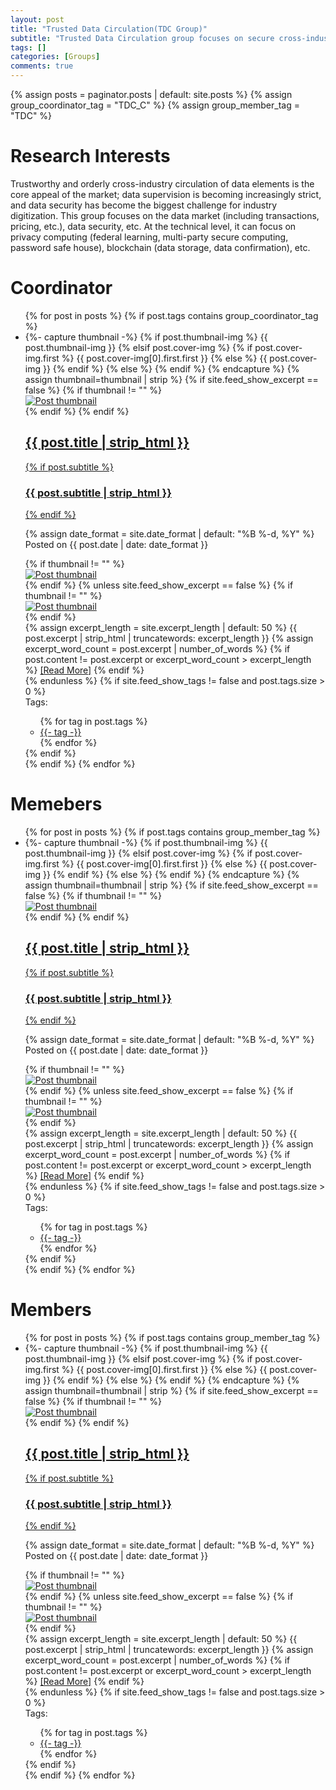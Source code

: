 ```yaml
---
layout: post
title: "Trusted Data Circulation(TDC Group)"
subtitle: "Trusted Data Circulation group focuses on secure cross-industry data exchange through advanced technology, including privacy computing and blockchain." 
tags: []
categories: [Groups]
comments: true
---
```

{% assign posts = paginator.posts | default: site.posts %}
{% assign group_coordinator_tag = "TDC_C" %}
{% assign group_member_tag = "TDC" %}

# Research Interests
Trustworthy and orderly cross-industry circulation of data elements is the core appeal of the market; data supervision is becoming increasingly strict, and data security has become the biggest challenge for industry digitization. This group focuses on the data market (including transactions, pricing, etc.), data security, etc. At the technical level, it can focus on privacy computing (federal learning, multi-party secure computing, password safe house), blockchain (data storage, data confirmation), etc.

# Coordinator
<ul class="posts-list list-unstyled" role="list">
  {% for post in posts %}
  <!-- only show posts tags is exactly group_coordinator_tag -->
  {% if post.tags contains group_coordinator_tag %}
  <li class="post-preview">
    <article>
      {%- capture thumbnail -%} {% if post.thumbnail-img %} {{
      post.thumbnail-img }} {% elsif post.cover-img %} {% if
      post.cover-img.first %} {{ post.cover-img[0].first.first }} {% else %} {{
      post.cover-img }} {% endif %} {% else %} {% endif %} {% endcapture %} {%
      assign thumbnail=thumbnail | strip %} {% if site.feed_show_excerpt ==
      false %} {% if thumbnail != "" %}
      <div class="post-image post-image-normal">
        <a href="{{ post.url | absolute_url }}" aria-label="Thumbnail">
          <img src="{{ thumbnail | absolute_url }}" alt="Post thumbnail" />
        </a>
      </div>
      {% endif %} {% endif %}
      <a href="{{ post.url | absolute_url }}">
        <h2 class="post-title">{{ post.title | strip_html }}</h2>
        {% if post.subtitle %}
        <h3 class="post-subtitle">{{ post.subtitle | strip_html }}</h3>
        {% endif %}
      </a>
      <p class="post-meta">
        {% assign date_format = site.date_format | default: "%B %-d, %Y" %}
        Posted on {{ post.date | date: date_format }}
      </p>
      {% if thumbnail != "" %}
      <div class="post-image post-image-small">
        <a href="{{ post.url | absolute_url }}" aria-label="Thumbnail">
          <img src="{{ thumbnail | absolute_url }}" alt="Post thumbnail" />
        </a>
      </div>
      {% endif %} {% unless site.feed_show_excerpt == false %} {% if thumbnail
      != "" %}
      <div class="post-image post-image-short">
        <a href="{{ post.url | absolute_url }}" aria-label="Thumbnail">
          <img src="{{ thumbnail | absolute_url }}" alt="Post thumbnail" />
        </a>
      </div>
      {% endif %}
      <div class="post-entry">
        {% assign excerpt_length = site.excerpt_length | default: 50 %} {{
        post.excerpt | strip_html | truncatewords: excerpt_length }} {% assign
        excerpt_word_count = post.excerpt | number_of_words %} {% if
        post.content != post.excerpt or excerpt_word_count > excerpt_length %}
        <a href="{{ post.url | absolute_url }}" class="post-read-more"
          >[Read&nbsp;More]</a
        >
        {% endif %}
      </div>
      {% endunless %} {% if site.feed_show_tags != false and post.tags.size > 0
      %}
      <div class="blog-tags">
        <span>Tags:</span>
        <!-- role="list" needed so that `list-style: none` in Safari doesn't remove the list semantics -->
        <ul class="d-inline list-inline" role="list">
          {% for tag in post.tags %}
          <li class="list-inline-item">
            <a href="{{ '/tags' | absolute_url }}#{{- tag -}}">{{- tag -}}</a>
          </li>
          {% endfor %}
        </ul>
      </div>
      {% endif %}
    </article>
  </li>
  {% endif %} {% endfor %}
</ul>

# Memebers
<ul class="posts-list list-unstyled" role="list">
  {% for post in posts %}
  <!-- only show posts tags is exactly group_member_tag -->
  {% if post.tags contains group_member_tag %}
  <li class="post-preview">
    <article>
      {%- capture thumbnail -%} {% if post.thumbnail-img %} {{
      post.thumbnail-img }} {% elsif post.cover-img %} {% if
      post.cover-img.first %} {{ post.cover-img[0].first.first }} {% else %} {{
      post.cover-img }} {% endif %} {% else %} {% endif %} {% endcapture %} {%
      assign thumbnail=thumbnail | strip %} {% if site.feed_show_excerpt ==
      false %} {% if thumbnail != "" %}
      <div class="post-image post-image-normal">
        <a href="{{ post.url | absolute_url }}" aria-label="Thumbnail">
          <img src="{{ thumbnail | absolute_url }}" alt="Post thumbnail" />
        </a>
      </div>
      {% endif %} {% endif %}
      <a href="{{ post.url | absolute_url }}">
        <h2 class="post-title">{{ post.title | strip_html }}</h2>
        {% if post.subtitle %}
        <h3 class="post-subtitle">{{ post.subtitle | strip_html }}</h3>
        {% endif %}
      </a>
      <p class="post-meta">
        {% assign date_format = site.date_format | default: "%B %-d, %Y" %}
        Posted on {{ post.date | date: date_format }}
      </p>
      {% if thumbnail != "" %}
      <div class="post-image post-image-small">
        <a href="{{ post.url | absolute_url }}" aria-label="Thumbnail">
          <img src="{{ thumbnail | absolute_url }}" alt="Post thumbnail" />
        </a>
      </div>
      {% endif %} {% unless site.feed_show_excerpt == false %} {% if thumbnail
      != "" %}
      <div class="post-image post-image-short">
        <a href="{{ post.url | absolute_url }}" aria-label="Thumbnail">
          <img src="{{ thumbnail | absolute_url }}" alt="Post thumbnail" />
        </a>
      </div>
      {% endif %}
      <div class="post-entry">
        {% assign excerpt_length = site.excerpt_length | default: 50 %} {{
        post.excerpt | strip_html | truncatewords: excerpt_length }} {% assign
        excerpt_word_count = post.excerpt | number_of_words %} {% if
        post.content != post.excerpt or excerpt_word_count > excerpt_length %}
        <a href="{{ post.url | absolute_url }}" class="post-read-more"
          >[Read&nbsp;More]</a
        >
        {% endif %}
      </div>
      {% endunless %} {% if site.feed_show_tags != false and post.tags.size > 0
      %}
      <div class="blog-tags">
        <span>Tags:</span>
        <!-- role="list" needed so that `list-style: none` in Safari doesn't remove the list semantics -->
        <ul class="d-inline list-inline" role="list">
          {% for tag in post.tags %}
          <li class="list-inline-item">
            <a href="{{ '/tags' | absolute_url }}#{{- tag -}}">{{- tag -}}</a>
          </li>
          {% endfor %}
        </ul>
      </div>
      {% endif %}
    </article>
  </li>
  {% endif %} {% endfor %}
</ul>

# Members
<ul class="posts-list list-unstyled" role="list">
  {% for post in posts %}
  <!-- only show posts tags is exactly group_member_tag -->
  {% if post.tags contains group_member_tag %}
  <li class="post-preview">
    <article>
      {%- capture thumbnail -%} {% if post.thumbnail-img %} {{
      post.thumbnail-img }} {% elsif post.cover-img %} {% if
      post.cover-img.first %} {{ post.cover-img[0].first.first }} {% else %} {{
      post.cover-img }} {% endif %} {% else %} {% endif %} {% endcapture %} {%
      assign thumbnail=thumbnail | strip %} {% if site.feed_show_excerpt ==
      false %} {% if thumbnail != "" %}
      <div class="post-image post-image-normal">
        <a href="{{ post.url | absolute_url }}" aria-label="Thumbnail">
          <img src="{{ thumbnail | absolute_url }}" alt="Post thumbnail" />
        </a>
      </div>
      {% endif %} {% endif %}
      <a href="{{ post.url | absolute_url }}">
        <h2 class="post-title">{{ post.title | strip_html }}</h2>
        {% if post.subtitle %}
        <h3 class="post-subtitle">{{ post.subtitle | strip_html }}</h3>
        {% endif %}
      </a>
      <p class="post-meta">
        {% assign date_format = site.date_format | default: "%B %-d, %Y" %}
        Posted on {{ post.date | date: date_format }}
      </p>
      {% if thumbnail != "" %}
      <div class="post-image post-image-small">
        <a href="{{ post.url | absolute_url }}" aria-label="Thumbnail">
          <img src="{{ thumbnail | absolute_url }}" alt="Post thumbnail" />
        </a>
      </div>
      {% endif %} {% unless site.feed_show_excerpt == false %} {% if thumbnail
      != "" %}
      <div class="post-image post-image-short">
        <a href="{{ post.url | absolute_url }}" aria-label="Thumbnail">
          <img src="{{ thumbnail | absolute_url }}" alt="Post thumbnail" />
        </a>
      </div>
      {% endif %}
      <div class="post-entry">
        {% assign excerpt_length = site.excerpt_length | default: 50 %} {{
        post.excerpt | strip_html | truncatewords: excerpt_length }} {% assign
        excerpt_word_count = post.excerpt | number_of_words %} {% if
        post.content != post.excerpt or excerpt_word_count > excerpt_length %}
        <a href="{{ post.url | absolute_url }}" class="post-read-more"
          >[Read&nbsp;More]</a
        >
        {% endif %}
      </div>
      {% endunless %} {% if site.feed_show_tags != false and post.tags.size > 0
      %}
      <div class="blog-tags">
        <span>Tags:</span>
        <!-- role="list" needed so that `list-style: none` in Safari doesn't remove the list semantics -->
        <ul class="d-inline list-inline" role="list">
          {% for tag in post.tags %}
          <li class="list-inline-item">
            <a href="{{ '/tags' | absolute_url }}#{{- tag -}}">{{- tag -}}</a>
          </li>
          {% endfor %}
        </ul>
      </div>
      {% endif %}
    </article>
  </li>
  {% endif %} {% endfor %}
</ul>